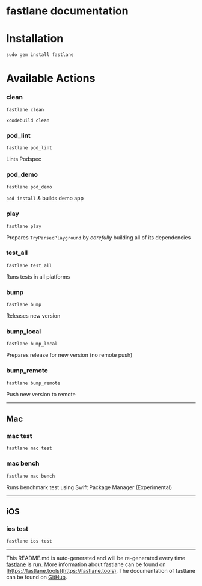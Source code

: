 fastlane documentation
================
# Installation
```
sudo gem install fastlane
```
# Available Actions
### clean
```
fastlane clean
```
`xcodebuild clean`
### pod_lint
```
fastlane pod_lint
```
Lints Podspec
### pod_demo
```
fastlane pod_demo
```
`pod install` & builds demo app
### play
```
fastlane play
```
Prepares `TryParsecPlayground` by _carefully_ building all of its dependencies
### test_all
```
fastlane test_all
```
Runs tests in all platforms
### bump
```
fastlane bump
```
Releases new version
### bump_local
```
fastlane bump_local
```
Prepares release for new version (no remote push)
### bump_remote
```
fastlane bump_remote
```
Push new version to remote

----

## Mac
### mac test
```
fastlane mac test
```

### mac bench
```
fastlane mac bench
```
Runs benchmark test using Swift Package Manager (Experimental)

----

## iOS
### ios test
```
fastlane ios test
```


----

This README.md is auto-generated and will be re-generated every time [fastlane](https://fastlane.tools) is run.
More information about fastlane can be found on [https://fastlane.tools](https://fastlane.tools).
The documentation of fastlane can be found on [GitHub](https://github.com/fastlane/fastlane/tree/master/fastlane).
